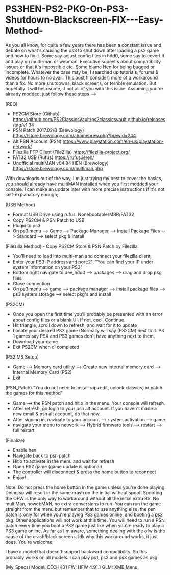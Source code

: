 # PS3HEN-PS2-PKG-On-PS3-Shutdown-Blackscreen-FIX---Easy-Method-

As you all know, for quite a few years there has been a constant issue and debate on what's causing the ps3 to shut down after loading a ps2 game and how to fix it. Some say adjust config files in hdd0, some say to covert it and play on multi-man or webman. Executive squeel's about compatibility issues or that it's impossible etc. Some blame Hen for being bugged or incomplete. Whatever the case may be, I searched up tutorials, forums & videos for hours to no avail. This post (I consider) more of a workaround than a fix. No more shutdowns, black screens, or terrible emulation. But hopefully it will help some, if not all of you with this issue. Assuming you're already modded, just follow these steps -->

(REQ)
- PS2CM Store (Github) https://github.com/PS2ClassicsVault/ps2classicsvault.github.io/releases/tag/v1.34
- PSN Patch 2017.02/B (Brewology) https://store.brewology.com/ahomebrew.php?brewid=244
- Alt PSN Account (PSN) https://www.playstation.com/en-us/playstation-network/
- Filezilla FTP Client (FileZilla) https://filezilla-project.org/
- FAT32 USB (Rufus) https://rufus.ie/en/
- Unofficial multiMAN v04.84 HEN (Brewology) https://store.brewology.com/multiman.php

With downloads out of the way, I'm just trying my best to cover the basics, you should already have multiMAN installed when you first modded your console. I can make an update later with more precise instructions if it's not self-explanatory enough;

(USB Method)
- Format USB Drive using rufus. Nonebootable/MBR/FAT32
- Copy PS2CM & PSN Patch to USB
- Plugin to ps3
- On ps3 menu --> Game --> Package Manager --> Install Package Files --> Standard --> select pkg & install

(Filezilla Method) - Copy PS2CM Store & PSN Patch by Filezilla
- You'll need to load into multi-man and connect your filezilla client.
- Enter your PS3 IP address and port:21. "You can find your IP under system information on your PS3"
- Bottom right navigate to dev_hdd0 --> packages --> drag and drop pkg files
- Close connection
- On ps3 menu --> game --> package manager --> install package files --> ps3 system storage --> select pkg's and install

(PS2CM)
- Once you open the first time you'll probably be presented with an error about config files or a blank UI. If not, cool. Continue.
- Hit triangle, scroll down to refresh, and wait for it to update
- Locate your desired PS2 game (Normally will say (PS2CM) next to it. PS 1 games say PSX and PS3 games don't have anything next to them.
- Download your game
- Exit PS2CM when dl completed

(PS2 MS Setup)
- Game --> Memory card utility --> Create new internal memory card --> Internal Memory Card (PS2) 
- Exit

(PSN_Patch) "You do not need to install rap+edit, unlock classics, or patch the games for this method"
- Game --> the PSN patch and hit x in the menu. Your console will refresh.
- After refresh, go login to your psn alt account. If you haven't made a new email & psn alt account, do that now.
- After signing in, navigate to your account --> system activation --> game
- navigate your menu to network --> Hybrid firmware tools --> restart --> full restart

(Finalize)
- Enable hen
- Navigate back to psn patch
- Hit x to activate in the menu and wait for refresh
- Open PS2 game (game update is optional)
- The controller will disconnect & press the home button to reconnect
- Enjoy!

Note: Do not press the home button in the game unless you're done playing. Doing so will result in the same crash on the initial without spoof. Spoofing the OFW is the only way to workaround without all the initial extra BS. No multiMan, nowebMAN, no extra conversions to run. You can run the game straight from the menu but remember that to use anything else, the psn patch is only for when you're playing PS3 games online, and booting a ps2 pkg. Other applications will not work at this time. You will need to run a PSN patch every time you boot a PS2 game just like when you're ready to play a PS3 game online. As far as I'm aware, something dealing with the ofw is the cause of the crash/black screens. Idk why this workaround works, it just does. You're welcome.


I have a model that doesn't support backward compatibility. So this probably works on all models. I can play ps1, ps2 and ps3 games as pkg.

(My_Specs)
Model: CECHK01
FW: HFW 4.91.1
GLM: XMB Menu
